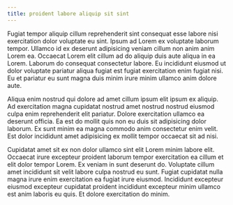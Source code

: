 ```yaml
---
title: proident labore aliquip sit sint
---
```


Fugiat tempor aliquip cillum reprehenderit sint consequat esse labore nisi exercitation dolor voluptate eu sint. Ipsum ad Lorem ex voluptate laborum tempor. Ullamco id ex deserunt adipisicing veniam cillum non anim anim Lorem ea. Occaecat Lorem elit cillum ad do aliquip duis aute aliqua in ea Lorem. Laborum do consequat consectetur labore. Eu incididunt eiusmod ut dolor voluptate pariatur aliqua fugiat est fugiat exercitation enim fugiat nisi. Eu et pariatur eu sunt magna duis minim irure minim ullamco anim dolore aute.

Aliqua enim nostrud qui dolore ad amet cillum ipsum elit ipsum ex aliquip. Ad exercitation magna cupidatat nostrud amet nostrud nostrud eiusmod culpa enim reprehenderit elit pariatur. Dolore exercitation ullamco ea deserunt officia. Ea est do mollit quis non eu duis sit adipisicing dolor laborum. Ex sunt minim ea magna commodo anim consectetur enim velit. Est dolor incididunt amet adipisicing ex mollit tempor occaecat sit ad nisi.

Cupidatat amet sit ex non dolor ullamco sint elit Lorem minim labore elit. Occaecat irure excepteur proident laborum tempor exercitation ea cillum et elit dolor tempor Lorem. Ex veniam in sunt deserunt do. Voluptate cillum amet incididunt sit velit labore culpa nostrud eu sunt. Fugiat cupidatat nulla magna irure enim exercitation ea fugiat irure eiusmod. Incididunt excepteur eiusmod excepteur cupidatat proident incididunt excepteur minim ullamco est anim laboris eu quis. Et dolore exercitation do minim.